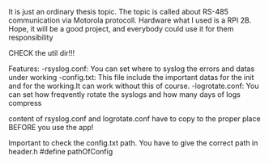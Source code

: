 It is just an ordinary thesis topic. The topic is called about RS-485 communication via Motorola protocoll.
Hardware what I used is a RPI 2B.
Hope, it will be a good project, and everybody could use it for them responsibility

CHECK the util dir!!!

Features:
-rsyslog.conf:
    You can set where to syslog the errors and datas under working
-config.txt:
    This file include the important datas for the init and for the working.It can work without this of course.
-logrotate.conf:
    You can set how freqvently rotate the syslogs and how many days of logs compress

content of rsyslog.conf and logrotate.conf have to copy to the proper place BEFORE you use the app! 

Important to check the config.txt path. You have to give the correct path in header.h
#define pathOfConfig